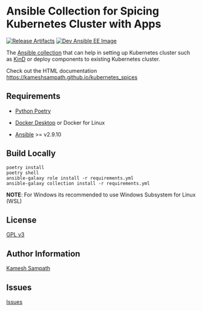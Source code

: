# Ansible Collection for Spicing Kubernetes Cluster with Apps

[![Release Artifacts](https://github.com/kameshsampath/kubernetes_spices/actions/workflows/release.yml/badge.svg)](https://github.com/kameshsampath/kubernetes_spices/actions/workflows/release.yml)
[![Dev Ansible EE Image](https://github.com/kameshsampath/kubernetes_spices/actions/workflows/dev-image.yaml/badge.svg)](https://github.com/kameshsampath/kubernetes_spices/actions/workflows/dev-image.yaml)

The [Ansible collection](https://docs.ansible.com/ansible/latest/user_guide/collections_using.html) that can help in setting up Kubernetes cluster such as [KinD](https://kind.sigs.k8s.io) or deploy components to existing Kubernetes cluster.

Check out the HTML documentation https://kameshsampath.github.io/kubernetes_spices

## Requirements

* [Python Poetry](https://python-poetry.org/)

* [Docker Desktop](https://www.docker.com/products/docker-desktop) or Docker for Linux

* [Ansible](https://ansible.com) >= v2.9.10

## Build Locally

```shell
poetry install
poetry shell
ansible-galaxy role install -r requirements.yml
ansible-galaxy collection install -r requirements.yml
```

__NOTE__: For Windows its recommended to use Windows Subsystem for Linux (WSL)

## License

[GPL v3](https://github.com/kameshsampath/kameshsampath.kubernetes_spices/tree/master/LICENSE)

## Author Information

[Kamesh Sampath](mailto:kamesh.sampath@hotmail.com)

## Issues

[Issues](https://github.com/kameshsampath/kameshsampath.kubernetes_spices/issues)
